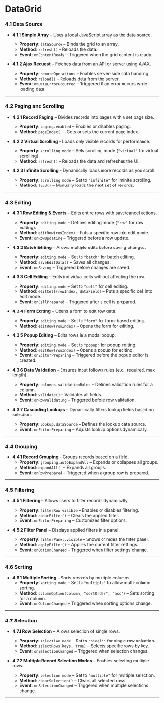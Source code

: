 # **DataGrid**

### **4.1 Data Source**

- **4.1.1 Simple Array** – Uses a local JavaScript array as the data source.

  - **Property**: `dataSource` – Binds the grid to an array.
  - **Method**: `refresh()` – Reloads the data.
  - **Event**: `onContentReady` – Triggered when the grid content is ready.

- **4.1.2 Ajax Request** – Fetches data from an API or server using AJAX.
  - **Property**: `remoteOperations` – Enables server-side data handling.
  - **Method**: `reload()` – Reloads data from the server.
  - **Event**: `onDataErrorOccurred` – Triggered if an error occurs while loading data.

---

### **4.2 Paging and Scrolling**

- **4.2.1 Record Paging** – Divides records into pages with a set page size.

  - **Property**: `paging.enabled` – Enables or disables paging.
  - **Method**: `pageIndex()` – Gets or sets the current page index.

- **4.2.2 Virtual Scrolling** – Loads only visible records for performance.

  - **Property**: `scrolling.mode` – Sets scrolling mode (`"virtual"` for virtual scrolling).
  - **Method**: `refresh()` – Reloads the data and refreshes the UI.

- **4.2.3 Infinite Scrolling** – Dynamically loads more records as you scroll.
  - **Property**: `scrolling.mode` – Set to `"infinite"` for infinite scrolling.
  - **Method**: `load()` – Manually loads the next set of records.

---

### **4.3 Editing**

- **4.3.1 Row Editing & Events** – Edits entire rows with save/cancel actions.

  - **Property**: `editing.mode` – Defines editing mode (`"row"` for row editing).
  - **Method**: `editRow(rowIndex)` – Puts a specific row into edit mode.
  - **Event**: `onRowUpdating` – Triggered before a row update.

- **4.3.2 Batch Editing** – Allows multiple edits before saving changes.

  - **Property**: `editing.mode` – Set to `"batch"` for batch editing.
  - **Method**: `saveEditData()` – Saves all changes.
  - **Event**: `onSaving` – Triggered before changes are saved.

- **4.3.3 Cell Editing** – Edits individual cells without affecting the row.

  - **Property**: `editing.mode` – Set to `"cell"` for cell editing.
  - **Method**: `editCell(rowIndex, dataField)` – Puts a specific cell into edit mode.
  - **Event**: `onCellPrepared` – Triggered after a cell is prepared.

- **4.3.4 Form Editing** – Opens a form to edit row data.

  - **Property**: `editing.mode` – Set to `"form"` for form-based editing.
  - **Method**: `editRow(rowIndex)` – Opens the form for editing.

- **4.3.5 Popup Editing** – Edits rows in a modal popup.

  - **Property**: `editing.mode` – Set to `"popup"` for popup editing.
  - **Method**: `editRow(rowIndex)` – Opens a popup for editing.
  - **Event**: `onEditorPreparing` – Triggered before the popup editor is created.

- **4.3.6 Data Validation** – Ensures input follows rules (e.g., required, max length).

  - **Property**: `columns.validationRules` – Defines validation rules for a column.
  - **Method**: `validate()` – Validates all fields.
  - **Event**: `onRowValidating` – Triggered before row validation.

- **4.3.7 Cascading Lookups** – Dynamically filters lookup fields based on selection.
  - **Property**: `lookup.dataSource` – Defines the lookup data source.
  - **Event**: `onEditorPreparing` – Adjusts lookup options dynamically.

---

### **4.4 Grouping**

- **4.4.1 Record Grouping** – Groups records based on a field.
  - **Property**: `grouping.autoExpandAll` – Expands or collapses all groups.
  - **Method**: `expandAll()` – Expands all groups.
  - **Event**: `onRowPrepared` – Triggered when a group row is prepared.

---

### **4.5 Filtering**

- **4.5.1 Filtering** – Allows users to filter records dynamically.

  - **Property**: `filterRow.visible` – Enables or disables filtering.
  - **Method**: `clearFilter()` – Clears the applied filter.
  - **Event**: `onEditorPreparing` – Customizes filter options.

- **4.5.2 Filter Panel** – Displays applied filters in a panel.
  - **Property**: `filterPanel.visible` – Shows or hides the filter panel.
  - **Method**: `applyFilter()` – Applies the current filter settings.
  - **Event**: `onOptionChanged` – Triggered when filter settings change.

---

### **4.6 Sorting**

- **4.6.1 Multiple Sorting** – Sorts records by multiple columns.
  - **Property**: `sorting.mode` – Set to `"multiple"` to allow multi-column sorting.
  - **Method**: `columnOption(column, "sortOrder", "asc")` – Sets sorting for a column.
  - **Event**: `onOptionChanged` – Triggered when sorting options change.

---

### **4.7 Selection**

- **4.7.1 Row Selection** – Allows selection of single rows.

  - **Property**: `selection.mode` – Set to `"single"` for single row selection.
  - **Method**: `selectRows(keys, true)` – Selects specific rows by key.
  - **Event**: `onSelectionChanged` – Triggered when selection changes.

- **4.7.2 Multiple Record Selection Modes** – Enables selecting multiple rows.
  - **Property**: `selection.mode` – Set to `"multiple"` for multiple selection.
  - **Method**: `clearSelection()` – Clears all selected rows.
  - **Event**: `onSelectionChanged` – Triggered when multiple selections change.

---

